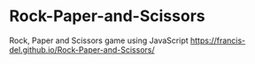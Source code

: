 # Rock-Paper-and-Scissors
Rock, Paper and Scissors game using JavaScript
https://francis-del.github.io/Rock-Paper-and-Scissors/